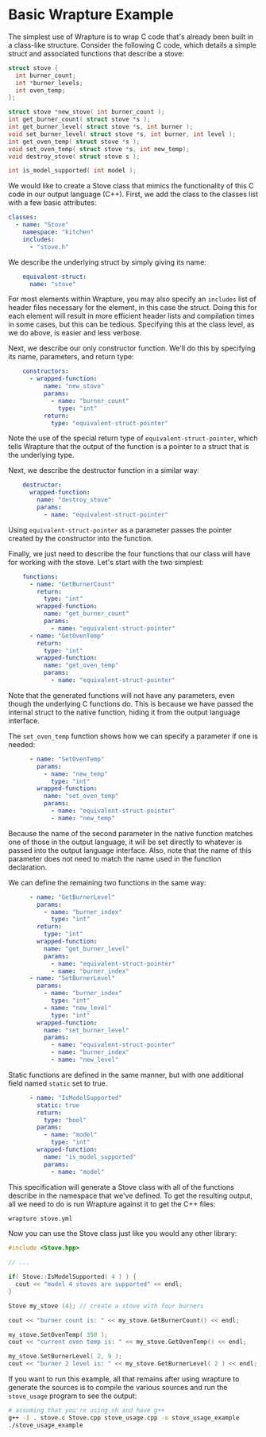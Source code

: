 # Basic Wrapture Example

The simplest use of Wrapture is to wrap C code that's already been built in
a class-like structure. Consider the following C code, which details a simple
struct and associated functions that describe a stove:

```c
struct stove {
  int burner_count;
  int *burner_levels;
  int oven_temp;
};

struct stove *new_stove( int burner_count );
int get_burner_count( struct stove *s );
int get_burner_level( struct stove *s, int burner );
void set_burner_level( struct stove *s, int burner, int level );
int get_oven_temp( struct stove *s );
void set_oven_temp( struct stove *s, int new_temp);
void destroy_stove( struct stove s );

int is_model_supported( int model );
```

We would like to create a Stove class that mimics the functionality of this C
code in our output language (C++). First, we add the class to the classes list
with a few basic attributes:

```yaml
classes:
  - name: "Stove"
    namespace: "kitchen"
    includes:
      - "stove.h"
```

We describe the underlying struct by simply giving its name:

```yaml
    equivalent-struct:
      name: "stove"
```

For most elements within Wrapture, you may also specify an `includes` list of
header files necessary for the element, in this case the struct. Doing this for
each element will result in more efficient header lists and compilation times in
some cases, but this can be tedious. Specifying this at the class level, as we
do above, is easier and less verbose.

Next, we describe our only constructor function. We'll do this by specifying
its name, parameters, and return type:

```yaml
    constructors:
      - wrapped-function:
          name: "new_stove"
          params:
            - name: "burner_count"
              type: "int"
          return:
            type: "equivalent-struct-pointer"
```

Note the use of the special return type of `equivalent-struct-pointer`, which
tells Wrapture that the output of the function is a pointer to a struct that
is the underlying type.

Next, we describe the destructor function in a similar way:

```yaml
    destructor:
      wrapped-function:
        name: "destroy_stove"
        params:
          - name: "equivalent-struct-pointer"
```

Using `equivalent-struct-pointer` as a parameter passes the pointer created
by the constructor into the function.

Finally, we just need to describe the four functions that our class will have
for working with the stove. Let's start with the two simplest:

```yaml
    functions:
      - name: "GetBurnerCount"
        return:
          type: "int"
        wrapped-function:
          name: "get_burner_count"
          params:
            - name: "equivalent-struct-pointer"
      - name: "GetOvenTemp"
        return:
          type: "int"
        wrapped-function:
          name: "get_oven_temp"
          params:
            - name: "equivalent-struct-pointer"
```

Note that the generated functions will not have any parameters, even though the
underlying C functions do. This is because we have passed the internal struct
to the native function, hiding it from the output language interface.

The `set_oven_temp` function shows how we can specify a parameter if one is
needed:

```yaml
      - name: "SetOvenTemp"
        params:
          - name: "new_temp"
            type: "int"
        wrapped-function:
          name: "set_oven_temp"
          params:
            - name: "equivalent-struct-pointer"
            - name: "new_temp"
```

Because the name of the second parameter in the native function matches one of
those in the output language, it will be set directly to whatever is passed into
the output language interface. Also, note that the name of this parameter does
not need to match the name used in the function declaration.

We can define the remaining two functions in the same way:

```yaml
      - name: "GetBurnerLevel"
        params:
          - name: "burner_index"
            type: "int"
        return:
          type: "int"
        wrapped-function:
          name: "get_burner_level"
          params:
            - name: "equivalent-struct-pointer"
            - name: "burner_index"
      - name: "SetBurnerLevel"
        params:
          - name: "burner_index"
            type: "int"
          - name: "new_level"
            type: "int"
        wrapped-function:
          name: "set_burner_level"
          params:
            - name: "equivalent-struct-pointer"
            - name: "burner_index"
            - name: "new_level"
```

Static functions are defined in the same manner, but with one additional field
named `static` set to true.

```yaml
      - name: "IsModelSupported"
        static: true
        return:
          type: "bool"
        params:
          - name: "model"
            type: "int"
        wrapped-function:
          name: "is_model_supported"
          params:
            - name: "model"
```

This specification will generate a Stove class with all of the functions
describe in the namespace that we've defined. To get the resulting output, all
we need to do is run Wrapture against it to get the C++ files:

```sh
wrapture stove.yml
```

Now you can use the Stove class just like you would any other library:

```cpp
#include <Stove.hpp>

// ...

if( Stove::IsModelSupported( 4 ) ) {
  cout << "model 4 stoves are supported" << endl;
}

Stove my_stove (4); // create a stove with four burners

cout << "burner count is: " << my_stove.GetBurnerCount() << endl;

my_stove.SetOvenTemp( 350 );
cout << "current oven temp is: " << my_stove.GetOvenTemp() << endl;

my_stove.SetBurnerLevel( 2, 9 );
cout << "burner 2 level is: " << my_stove.GetBurnerLevel( 2 ) << endl;
```

If you want to run this example, all that remains after using wrapture to
generate the sources is to compile the various sources and run the `stove_usage`
program to see the output:

```sh
# assuming that you're using sh and have g++
g++ -I . stove.c Stove.cpp stove_usage.cpp -o stove_usage_example
./stove_usage_example
```
